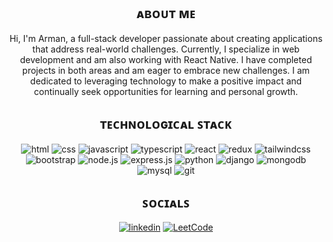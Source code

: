 <h2 align="center">ᴀʙᴏᴜᴛ ᴍᴇ</h2>
<p align="center">
  Hi, I'm Arman, a full-stack developer passionate about creating applications that address real-world challenges. Currently, I specialize in web development and am also working with React Native. I have completed projects in both areas and am eager to embrace new challenges. I am dedicated to leveraging technology to make a positive impact and continually seek opportunities for learning and personal growth.
</p>

<h2 align="center">ᴛᴇᴄʜɴᴏʟᴏɢɪᴄᴀʟ ꜱᴛᴀᴄᴋ</h2>
<p align="center">
  <img alt="html" src="https://img.shields.io/badge/html5-%23E34F26.svg?style=for-the-badge&logo=html5&logoColor=white" />
  <img alt="css" src="https://img.shields.io/badge/css3-%231572B6.svg?style=for-the-badge&logo=css3&logoColor=white" />
  <img alt="javascript" src="https://img.shields.io/badge/javascript-%23323330.svg?style=for-the-badge&logo=javascript&logoColor=%23F7DF1E" />
  <img alt="typescript" src="https://img.shields.io/badge/typescript-%23007ACC.svg?style=for-the-badge&logo=typescript&logoColor=white" />
  <img alt="react" src="https://img.shields.io/badge/react-%2320232a.svg?style=for-the-badge&logo=react&logoColor=%2361DAFB" />
  <img alt="redux" src="https://img.shields.io/badge/redux-%23593d88.svg?style=for-the-badge&logo=redux&logoColor=white" />
  <img alt="tailwindcss" src="https://img.shields.io/badge/tailwindcss-%2338B2AC.svg?style=for-the-badge&logo=tailwind-css&logoColor=white" />
  <img alt="bootstrap" src="https://img.shields.io/badge/bootstrap-%238511FA.svg?style=for-the-badge&logo=bootstrap&logoColor=white" />
  <img alt="node.js" src="https://img.shields.io/badge/node.js-6DA55F?style=for-the-badge&logo=node.js&logoColor=white" />
  <img alt="express.js" src="https://img.shields.io/badge/express.js-%23404d59.svg?style=for-the-badge&logo=express&logoColor=%2361DAFB" />
  <img alt="python" src="https://img.shields.io/badge/python-3670A0?style=for-the-badge&logo=python&logoColor=ffdd54" />
  <img alt="django" src="https://img.shields.io/badge/django-%23092E20.svg?style=for-the-badge&logo=django&logoColor=white" />
  <img alt="mongodb" src="https://img.shields.io/badge/MongoDB-%234ea94b.svg?style=for-the-badge&logo=mongodb&logoColor=white" />
  <img alt="mysql" src="https://img.shields.io/badge/mysql-4479A1.svg?style=for-the-badge&logo=mysql&logoColor=white" />
  <img alt="git" src="https://img.shields.io/badge/git-%23F05033.svg?style=for-the-badge&logo=git&logoColor=white" />
<!--   <img alt="docker" src="https://img.shields.io/badge/Docker-%230db7ed.svg?&style=flat-square&logo=docker&logoColor=white" /> -->
<!--   <img alt="kubernetes" src="https://img.shields.io/badge/kubernetes-%23326ce5.svg?style=for-the-badge&logo=kubernetes&logoColor=white"> -->
<!--   <img alt="graphql" src="https://img.shields.io/badge/-GraphQL-E10098?style=for-the-badge&logo=graphql&logoColor=white"> -->
</p>

<h2 align="center">ꜱᴏᴄɪᴀʟꜱ</h2>
<p align="center"> 
  <a href="https://www.linkedin.com/in/reacharman/" target="_blank"><img alt="linkedin" src="https://img.shields.io/badge/linkedin-%230077B5.svg?style=for-the-badge&logo=linkedin&logoColor=white" /></a>
  <a href="https://leetcode.com/u/reacharman/" target="_blank"><img alt="LeetCode" src="https://img.shields.io/badge/LeetCode-000000?style=for-the-badge&logo=LeetCode&logoColor=#d16c06" /></a>
</p>

